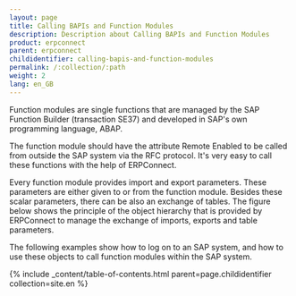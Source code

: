 ```yaml
---
layout: page
title: Calling BAPIs and Function Modules
description: Description about Calling BAPIs and Function Modules
product: erpconnect
parent: erpconnect
childidentifier: calling-bapis-and-function-modules
permalink: /:collection/:path
weight: 2
lang: en_GB
---
```


Function modules are single functions that are managed by the SAP Function Builder (transaction SE37) and developed in SAP's own programming language, ABAP.

The function module should have the attribute Remote Enabled to be called from outside the SAP system via the RFC protocol. It's very easy to call these functions with the help of ERPConnect.

Every function module provides import and export parameters. These parameters are either given to or from the function module. Besides these scalar parameters, there can be also an exchange of tables. The figure below shows the principle of the object hierarchy 
that is provided by ERPConnect to manage the exchange of imports, exports and table parameters.

The following examples show how to log on to an SAP system, and how to use these objects to call function modules within the SAP system. 

{% include _content/table-of-contents.html parent=page.childidentifier collection=site.en %}
